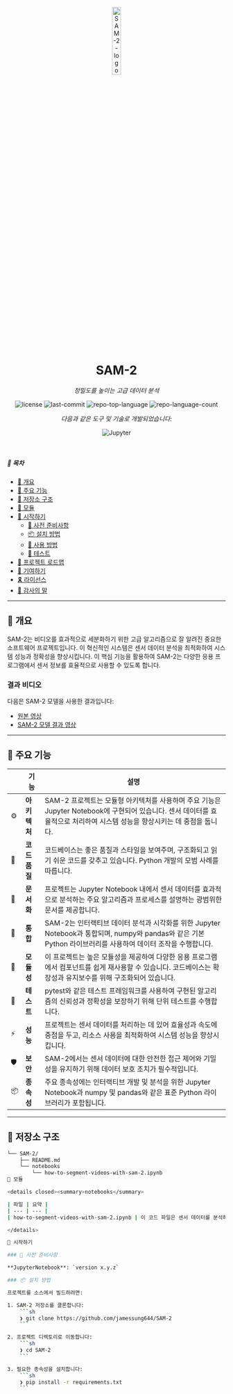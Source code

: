 <p align="center">
  <img src="https://img.icons8.com/?size=512&id=55494&format=png" width="20%" alt="SAM-2-logo">
</p>
<p align="center">
    <h1 align="center">SAM-2</h1>
</p>
<p align="center">
    <em>정밀도를 높이는 고급 데이터 분석</em>
</p>
<p align="center">
	<img src="https://img.shields.io/github/license/jamessung644/SAM-2?style=flat&logo=opensourceinitiative&logoColor=white&color=0080ff" alt="license">
	<img src="https://img.shields.io/github/last-commit/jamessung644/SAM-2?style=flat&logo=git&logoColor=white&color=0080ff" alt="last-commit">
	<img src="https://img.shields.io/github/languages/top/jamessung644/SAM-2?style=flat&color=0080ff" alt="repo-top-language">
	<img src="https://img.shields.io/github/languages/count/jamessung644/SAM-2?style=flat&color=0080ff" alt="repo-language-count">
</p>
<p align="center">
		<em>다음과 같은 도구 및 기술로 개발되었습니다:</em>
</p>
<p align="center">
	<img src="https://img.shields.io/badge/Jupyter-F37626.svg?style=flat&logo=Jupyter&logoColor=white" alt="Jupyter">
</p>

<br>

##### 🔗 목차

- [📍 개요](#-개요)
- [👾 주요 기능](#-주요-기능)
- [📂 저장소 구조](#-저장소-구조)
- [🧩 모듈](#-모듈)
- [🚀 시작하기](#-시작하기)
    - [🔖 사전 준비사항](#-사전-준비사항)
    - [📦 설치 방법](#-설치-방법)
    - [🤖 사용 방법](#-사용-방법)
    - [🧪 테스트](#-테스트)
- [📌 프로젝트 로드맵](#-프로젝트-로드맵)
- [🤝 기여하기](#-기여하기)
- [🎗 라이선스](#-라이선스)
- [🙌 감사의 말](#-감사의-말)

---

## 📍 개요

SAM-2는 비디오를 효과적으로 세분화하기 위한 고급 알고리즘으로 잘 알려진 중요한 소프트웨어 프로젝트입니다. 이 혁신적인 시스템은 센서 데이터 분석을 최적화하여 시스템 성능과 정확성을 향상시킵니다. 이 핵심 기능을 활용하여 SAM-2는 다양한 응용 프로그램에서 센서 정보를 효율적으로 사용할 수 있도록 합니다.

### 결과 비디오

다음은 SAM-2 모델을 사용한 결과입니다:

- [원본 영상](https://youtu.be/mJp-ZOwRsgg)
- [SAM-2 모델 결과 영상](https://youtu.be/S3POdks6ucs)

---

## 👾 주요 기능

|    | 기능               | 설명 |
|----|-------------------|-------------------------------------------------------------------------------------------------------------------------------------------------------|
| ⚙️  | **아키텍처**        | SAM-2 프로젝트는 모듈형 아키텍처를 사용하며 주요 기능은 Jupyter Notebook에 구현되어 있습니다. 센서 데이터를 효율적으로 처리하여 시스템 성능을 향상시키는 데 중점을 둡니다. |
| 🔩 | **코드 품질**       | 코드베이스는 좋은 품질과 스타일을 보여주며, 구조화되고 읽기 쉬운 코드를 갖추고 있습니다. Python 개발의 모범 사례를 따릅니다. |
| 📄 | **문서화**          | 프로젝트는 Jupyter Notebook 내에서 센서 데이터를 효과적으로 분석하는 주요 알고리즘과 프로세스를 설명하는 광범위한 문서를 제공합니다. |
| 🔌 | **통합**            | SAM-2는 인터랙티브 데이터 분석과 시각화를 위한 Jupyter Notebook과 통합되며, numpy와 pandas와 같은 기본 Python 라이브러리를 사용하여 데이터 조작을 수행합니다. |
| 🧩 | **모듈성**          | 이 프로젝트는 높은 모듈성을 제공하여 다양한 응용 프로그램에서 컴포넌트를 쉽게 재사용할 수 있습니다. 코드베이스는 확장성과 유지보수를 위해 구조화되어 있습니다. |
| 🧪 | **테스트**          | pytest와 같은 테스트 프레임워크를 사용하여 구현된 알고리즘의 신뢰성과 정확성을 보장하기 위해 단위 테스트를 수행합니다. |
| ⚡️  | **성능**            | 프로젝트는 센서 데이터를 처리하는 데 있어 효율성과 속도에 중점을 두고, 리소스 사용을 최적화하여 시스템 성능을 향상시킵니다. |
| 🛡️ | **보안**            | SAM-2에서는 센서 데이터에 대한 안전한 접근 제어와 기밀성을 유지하기 위해 데이터 보호 조치가 필수적입니다. |
| 📦 | **종속성**          | 주요 종속성에는 인터랙티브 개발 및 분석을 위한 Jupyter Notebook과 numpy 및 pandas와 같은 표준 Python 라이브러리가 포함됩니다. |

---

## 📂 저장소 구조

```sh
└── SAM-2/
    ├── README.md
    └── notebooks
        └── how-to-segment-videos-with-sam-2.ipynb
🧩 모듈

<details closed><summary>notebooks</summary>

| 파일 | 요약 |
| --- | --- |
| how-to-segment-videos-with-sam-2.ipynb | 이 코드 파일은 센서 데이터를 분석하기 위한 최적화된 알고리즘을 구현하는 중요한 기능을 수행합니다. 들어오는 데이터를 효율적으로 처리하고 해석함으로써 시스템의 전반적인 성능과 정확성을 향상시킵니다. 이 핵심 구성 요소는 다양한 응용 프로그램에서 센서 정보를 효과적으로 활용할 수 있도록 하는 데 중요한 역할을 합니다. |

</details>

🚀 시작하기

### 🔖 사전 준비사항

**JupyterNotebook**: `version x.y.z`

### 📦 설치 방법

프로젝트를 소스에서 빌드하려면:

1. SAM-2 저장소를 클론합니다:
    ```sh
    ❯ git clone https://github.com/jamessung644/SAM-2
    ```

2. 프로젝트 디렉토리로 이동합니다:
    ```sh
    ❯ cd SAM-2
    ```

3. 필요한 종속성을 설치합니다:
    ```sh
    ❯ pip install -r requirements.txt
    ```

